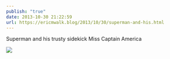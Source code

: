```yaml
---
publish: "true"
date: 2013-10-30 21:22:59
url: https://ericmwalk.blog/2013/10/30/superman-and-his.html
---
```


Superman and his trusty sidekick Miss Captain America

![](https://ericmwalk.blog/uploads/2022/e509a29940.jpg)